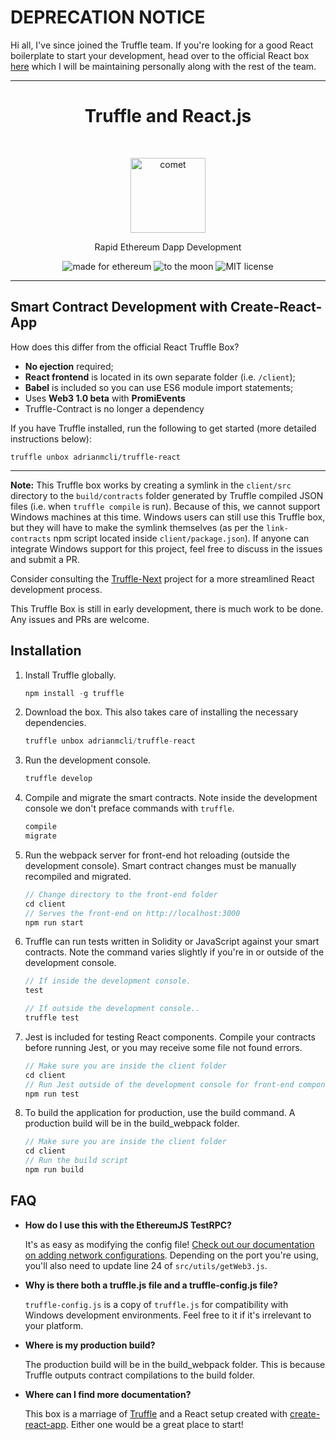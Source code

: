
# DEPRECATION NOTICE

Hi all, I've since joined the Truffle team. If you're looking for a good React boilerplate to start your development, head over to the official React box [here](https://github.com/truffle-box/react-box/) which I will be maintaining personally along with the rest of the team.

---

<h1 align="center">Truffle and React.js</h1> <br>
<p align="center">
  <img alt="comet" src="https://user-images.githubusercontent.com/943555/35969146-a360d406-0d11-11e8-8224-2efdde6fb888.png" width="120">
</p>
<p align="center">Rapid Ethereum Dapp Development</p>

<p align="center">
  <img alt="made for ethereum" src="https://img.shields.io/badge/made_for-ethereum-771ea5.svg">
  <img alt="to the moon" src="https://img.shields.io/badge/to_the-moon-fab127.svg">
  <img alt="MIT license" src="https://img.shields.io/badge/license-MIT-blue.svg">
</p>

---

## Smart Contract Development with Create-React-App

How does this differ from the official React Truffle Box?

- **No ejection** required;
- **React frontend** is located in its own separate folder (i.e. `/client`);
- **Babel** is included so you can use ES6 module import statements;
- Uses **Web3 1.0 beta** with **PromiEvents**
- Truffle-Contract is no longer a dependency

If you have Truffle installed, run the following to get started (more detailed instructions below):

```
truffle unbox adrianmcli/truffle-react
```

---

**Note:** This Truffle box works by creating a symlink in the `client/src` directory to the `build/contracts` folder generated by Truffle compiled JSON files (i.e. when `truffle compile` is run). Because of this, we cannot support Windows machines at this time. Windows users can still use this Truffle box, but they will have to make the symlink themselves (as per the `link-contracts` npm script located inside `client/package.json`). If anyone can integrate Windows support for this project, feel free to discuss in the issues and submit a PR.

Consider consulting the [Truffle-Next](https://github.com/adrianmcli/truffle-next) project for a more streamlined React development process.

This Truffle Box is still in early development, there is much work to be done. Any issues and PRs are welcome.

## Installation

1. Install Truffle globally.
    ```javascript
    npm install -g truffle
    ```

2. Download the box. This also takes care of installing the necessary dependencies.
    ```javascript
    truffle unbox adrianmcli/truffle-react
    ```

3. Run the development console.
    ```javascript
    truffle develop
    ```

4. Compile and migrate the smart contracts. Note inside the development console we don't preface commands with `truffle`.
    ```javascript
    compile
    migrate
    ```

5. Run the webpack server for front-end hot reloading (outside the development console). Smart contract changes must be manually recompiled and migrated.
    ```javascript
    // Change directory to the front-end folder
    cd client
    // Serves the front-end on http://localhost:3000
    npm run start
    ```

6. Truffle can run tests written in Solidity or JavaScript against your smart contracts. Note the command varies slightly if you're in or outside of the development console.
    ```javascript
    // If inside the development console.
    test

    // If outside the development console..
    truffle test
    ```

7. Jest is included for testing React components. Compile your contracts before running Jest, or you may receive some file not found errors.
    ```javascript
    // Make sure you are inside the client folder
    cd client
    // Run Jest outside of the development console for front-end component tests.
    npm run test
    ```

8. To build the application for production, use the build command. A production build will be in the build_webpack folder.
    ```javascript
    // Make sure you are inside the client folder
    cd client
    // Run the build script
    npm run build
    ```

## FAQ

* __How do I use this with the EthereumJS TestRPC?__

    It's as easy as modifying the config file! [Check out our documentation on adding network configurations](http://truffleframework.com/docs/advanced/configuration#networks). Depending on the port you're using, you'll also need to update line 24 of `src/utils/getWeb3.js`.

* __Why is there both a truffle.js file and a truffle-config.js file?__

    `truffle-config.js` is a copy of `truffle.js` for compatibility with Windows development environments. Feel free to it if it's irrelevant to your platform.

* __Where is my production build?__

    The production build will be in the build_webpack folder. This is because Truffle outputs contract compilations to the build folder.

* __Where can I find more documentation?__

    This box is a marriage of [Truffle](http://truffleframework.com/) and a React setup created with [create-react-app](https://github.com/facebookincubator/create-react-app/blob/master/packages/react-scripts/template/README.md). Either one would be a great place to start!
